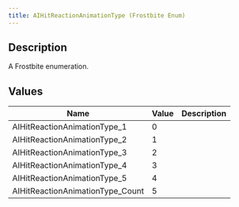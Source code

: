 ```yaml
---
title: AIHitReactionAnimationType (Frostbite Enum)
---
```

## Description

A Frostbite enumeration.

## Values

| Name                              | Value | Description |
| --------------------------------- | ----- | ----------- |
| AIHitReactionAnimationType\_1     | 0     |             |
| AIHitReactionAnimationType\_2     | 1     |             |
| AIHitReactionAnimationType\_3     | 2     |             |
| AIHitReactionAnimationType\_4     | 3     |             |
| AIHitReactionAnimationType\_5     | 4     |             |
| AIHitReactionAnimationType\_Count | 5     |             |
